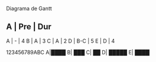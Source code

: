 Diagrama de Gantt

 A | Pre | Dur  
----------------
 A |  -  |  4
 B |  A  |  3
 C |  A  |  2
 D | B-C |  5
 E |  D  |  4
 
 
   123456789ABC
 A|████
 B|    ███
 C|    ██
 D|       █████
 E|            ████
 